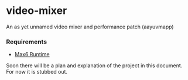 # video-mixer
An as yet unnamed video mixer and performance patch (aayuvmapp)

### Requirements
- [Max6 Runtime](http://cycling74.com/max/runtime/)

Soon there will be a plan and explanation of the project in this document. 
For now it is stubbed out.